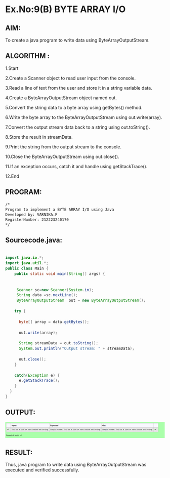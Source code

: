 # Ex.No:9(B) BYTE ARRAY I/O
## AIM:
To create a java program to write data using ByteArrayOutputStream.


## ALGORITHM :

1.Start

2.Create a Scanner object to read user input from the console.

3.Read a line of text from the user and store it in a string variable data.

4.Create a ByteArrayOutputStream object named out.

5.Convert the string data to a byte array using getBytes() method.

6.Write the byte array to the ByteArrayOutputStream using out.write(array).

7.Convert the output stream data back to a string using out.toString().

8.Store the result in streamData.

9.Print the string from the output stream to the console.

10.Close the ByteArrayOutputStream using out.close().

11.If an exception occurs, catch it and handle using getStackTrace().

12.End


## PROGRAM:
 ```
/*
Program to implement a BYTE ARRAY I/O using Java
Developed by: VARNIKA.P
RegisterNumber: 212223240170 
*/
```

## Sourcecode.java:

```java 

import java.io.*;
import java.util.*;
public class Main {
    public static void main(String[] args) {

    
     Scanner sc=new Scanner(System.in);
     String data =sc.nextLine();
     ByteArrayOutputStream  out = new ByteArrayOutputStream();

    try {
     
      byte[] array = data.getBytes();

      out.write(array);

      String streamData = out.toString();
      System.out.println("Output stream: " + streamData);

      out.close();
    }

    catch(Exception e) {
      e.getStackTrace();
    }
  }
}
```




## OUTPUT:

![images](https://github.com/Varnikaparthiban/19AI307_JAVA/blob/6a65d650ba697dc5e6052cd285eeb7111c91296b/Module-09/DAY-2/Screenshot%202025-05-17%20111919.png)

## RESULT:
Thus, java program to write data using ByteArrayOutputStream was executed and verified successfully.





